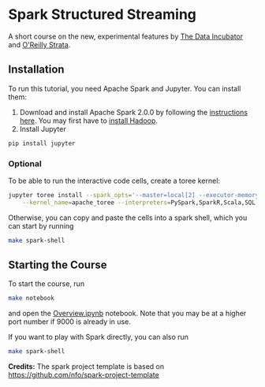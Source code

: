 # Spark Structured Streaming

A short course on the new, experimental features by [The Data Incubator](https://www.thedataincubator.com/) and [O'Reilly Strata](http://conferences.oreilly.com/strata).

## Installation

To run this tutorial, you need Apache Spark and Jupyter.  You can install them:

1. Download and install Apache Spark 2.0.0 by following the [instructions here](http://spark.apache.org/docs/latest/).  You may first have to [install Hadoop](https://hadoop.apache.org/docs/r2.7.2/hadoop-project-dist/hadoop-common/SingleCluster.html).
2. Install Jupyter
```bash
pip install jupyter
```

### Optional
To be able to run the interactive code cells, create a toree kernel:
```bash
jupyter toree install --spark_opts='--master=local[2] --executor-memory 4g --driver-memory 4g' \
    --kernel_name=apache_toree --interpreters=PySpark,SparkR,Scala,SQL --spark_home=$SPARK_HOME
```

Otherwise, you can copy and paste the cells into a spark shell, which you can start by running
```bash
make spark-shell
```

## Starting the Course
To start the course, run
```bash
make notebook
```
and open the [Overview.ipynb](http://localhost:9000/notebooks/Overview.ipynb) notebook.
Note that you may be at a higher port number if 9000 is already in use.

If you want to play with Spark directly, you can also run
```bash
make spark-shell
```

**Credits:** The spark project template is based on https://github.com/nfo/spark-project-template
